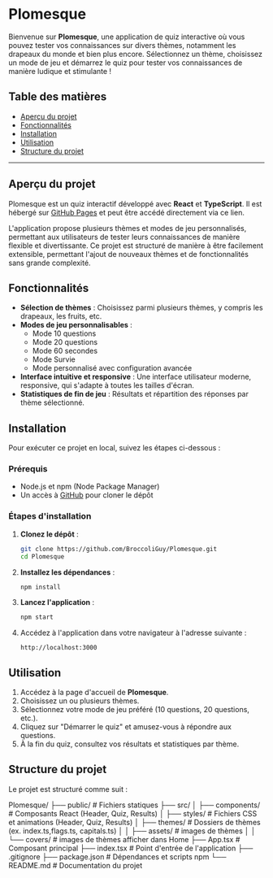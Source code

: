 # Plomesque

Bienvenue sur **Plomesque**, une application de quiz interactive où vous pouvez tester vos connaissances sur divers thèmes, notamment les drapeaux du monde et bien plus encore. Sélectionnez un thème, choisissez un mode de jeu et démarrez le quiz pour tester vos connaissances de manière ludique et stimulante !

## Table des matières

- [Aperçu du projet](#aperçu-du-projet)
- [Fonctionnalités](#fonctionnalités)
- [Installation](#installation)
- [Utilisation](#utilisation)
- [Structure du projet](#structure-du-projet)

---

## Aperçu du projet

Plomesque est un quiz interactif développé avec **React** et **TypeScript**. Il est hébergé sur [GitHub Pages](https://broccoliguy.github.io/Plomesque/home) et peut être accédé directement via ce lien.

L'application propose plusieurs thèmes et modes de jeu personnalisés, permettant aux utilisateurs de tester leurs connaissances de manière flexible et divertissante. Ce projet est structuré de manière à être facilement extensible, permettant l'ajout de nouveaux thèmes et de fonctionnalités sans grande complexité.

## Fonctionnalités

- **Sélection de thèmes** : Choisissez parmi plusieurs thèmes, y compris les drapeaux, les fruits, etc.
- **Modes de jeu personnalisables** : 
  - Mode 10 questions
  - Mode 20 questions
  - Mode 60 secondes
  - Mode Survie
  - Mode personnalisé avec configuration avancée
- **Interface intuitive et responsive** : Une interface utilisateur moderne, responsive, qui s'adapte à toutes les tailles d'écran.
- **Statistiques de fin de jeu** : Résultats et répartition des réponses par thème sélectionné.

## Installation

Pour exécuter ce projet en local, suivez les étapes ci-dessous :

### Prérequis

- Node.js et npm (Node Package Manager)
- Un accès à [GitHub](https://github.com/) pour cloner le dépôt

### Étapes d'installation

1. **Clonez le dépôt** :

    ```bash
    git clone https://github.com/BroccoliGuy/Plomesque.git
    cd Plomesque
    ```

2. **Installez les dépendances** :

    ```bash
    npm install
    ```

3. **Lancez l'application** :

    ```bash
    npm start
    ```

4. Accédez à l'application dans votre navigateur à l'adresse suivante :

    ```
    http://localhost:3000
    ```

## Utilisation

1. Accédez à la page d'accueil de **Plomesque**.
2. Choisissez un ou plusieurs thèmes.
3. Sélectionnez votre mode de jeu préféré (10 questions, 20 questions, etc.).
4. Cliquez sur "Démarrer le quiz" et amusez-vous à répondre aux questions.
5. À la fin du quiz, consultez vos résultats et statistiques par thème.

## Structure du projet

Le projet est structuré comme suit :

Plomesque/
├── public/                 # Fichiers statiques
├── src/
│   ├── components/         # Composants React (Header, Quiz, Results)
│   ├── styles/             # Fichiers CSS et animations (Header, Quiz, Results)
│   ├──  themes/            # Dossiers de thèmes (ex. index.ts,flags.ts, capitals.ts)
│   │   ├── assets/         # images de thèmes
│   │   └── covers/         # images de thèmes afficher dans Home
├── App.tsx                 # Composant principal
├── index.tsx               # Point d'entrée de l'application
├── .gitignore
├── package.json            # Dépendances et scripts npm
└── README.md               # Documentation du projet
